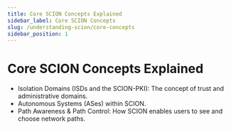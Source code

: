 ```yaml
---
title: Core SCION Concepts Explained
sidebar_label: Core SCION Concepts
slug: /understanding-scion/core-concepts
sidebar_position: 1
---
```

# Core SCION Concepts Explained
- Isolation Domains (ISDs and the SCION-PKI): The concept of trust and administrative domains.
- Autonomous Systems (ASes) within SCION.
- Path Awareness & Path Control: How SCION enables users to see and choose network paths.
